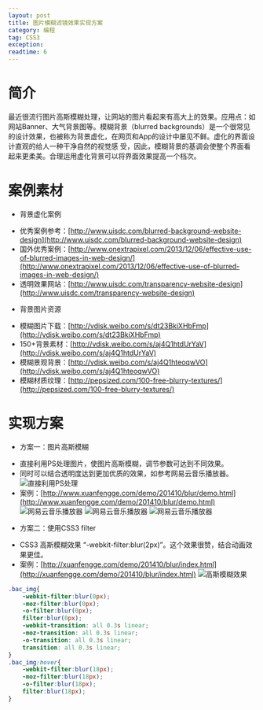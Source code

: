 ```yaml
---
layout: post
title: 图片模糊滤镜效果实现方案
category: 编程
tag: CSS3
exception: 
readtime: 6
---
```


# 简介
最近很流行图片高斯模糊处理，让网站的图片看起来有高大上的效果。应用点：如网站Banner、大气背景图等。模糊背景（blurred backgrounds）是一个很常见的设计效果，也被称为背景虚化，在网页和App的设计中屡见不鲜。虚化的界面设计直观的给人一种干净自然的视觉感 受，因此，模糊背景的基调会使整个界面看起来更柔美。合理运用虚化背景可以将界面效果提高一个档次。

# 案例素材
- 背景虚化案例
* 优秀案例参考：[http://www.uisdc.com/blurred-background-website-design](http://www.uisdc.com/blurred-background-website-design)
* 国外优秀案例：[http://www.onextrapixel.com/2013/12/06/effective-use-of-blurred-images-in-web-design/](http://www.onextrapixel.com/2013/12/06/effective-use-of-blurred-images-in-web-design/)
* 透明效果网站：[http://www.uisdc.com/transparency-website-design](http://www.uisdc.com/transparency-website-design)

- 背景图片资源
* 模糊图片下载：[http://vdisk.weibo.com/s/dt23BkiXHbFmp](http://vdisk.weibo.com/s/dt23BkiXHbFmp)
* 150+背景素材：[http://vdisk.weibo.com/s/aj4Q1htdUrYaV](http://vdisk.weibo.com/s/aj4Q1htdUrYaV)
* 模糊景观背景：[http://vdisk.weibo.com/s/aj4Q1hteoqwVO](http://vdisk.weibo.com/s/aj4Q1hteoqwVO)
* 模糊材质纹理：[http://pepsized.com/100-free-blurry-textures/](http://pepsized.com/100-free-blurry-textures/)

# 实现方案
- 方案一：图片高斯模糊
* 直接利用PS处理图片，使图片高斯模糊，调节参数可达到不同效果。
* 同时可以结合透明度达到更加优质的效果，如参考网易云音乐播放器。
![直接利用PS处理](https://raw.githubusercontent.com/yzsunlei/yzsunlei.github.io/master/_files/2015/asfdsaf1.jpg)
* 案例：[http://www.xuanfengge.com/demo/201410/blur/demo.html](http://www.xuanfengge.com/demo/201410/blur/demo.html)
![网易云音乐播放器](https://raw.githubusercontent.com/yzsunlei/yzsunlei.github.io/master/_files/2015/sadsadas.jpg)
![网易云音乐播放器](https://raw.githubusercontent.com/yzsunlei/yzsunlei.github.io/master/_files/2015/asfdsf.jpg)
![网易云音乐播放器](https://raw.githubusercontent.com/yzsunlei/yzsunlei.github.io/master/_files/2015/sdfgvfsdg.jpg)

- 方案二：使用CSS3 filter
* CSS3 高斯模糊效果 “-webkit-filter:blur(2px)”。这个效果很赞，结合动画效果更佳。
* 案例：[http://xuanfengge.com/demo/201410/blur/index.html](http://xuanfengge.com/demo/201410/blur/index.html)
![高斯模糊效果](https://raw.githubusercontent.com/yzsunlei/yzsunlei.github.io/master/_files/2015/dsfdsgf.gif)
```css
.bac_img{
    -webkit-filter:blur(0px);
    -moz-filter:blur(0px);
    -o-filter:blur(0px);
    filter:blur(0px);
    -webkit-transition: all 0.3s linear;
    -moz-transition: all 0.3s linear;
    -o-transition: all 0.3s linear;
    transition: all 0.3s linear;
}
.bac_img:hover{
    -webkit-filter:blur(18px);
    -moz-filter:blur(18px);
    -o-filter:blur(18px);
    filter:blur(18px);
}
```